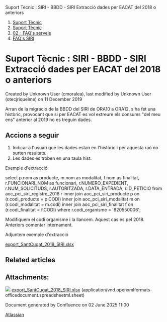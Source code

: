 Suport Tècnic : SIRI - BBDD - SIRI Extracció dades per EACAT del 2018 o anteriors  

1.  [Suport Tècnic](index.md)
2.  [Suport Tècnic](13893782.md)
3.  [02 - FAQ's serveis](26313393.md)
4.  [FAQ's SIRI](26313612.md)

Suport Tècnic : SIRI - BBDD - SIRI Extracció dades per EACAT del 2018 o anteriors
=================================================================================

Created by Unknown User (cmoralea), last modified by Unknown User (otecjriquelme) on 11 December 2019

Arran de la migració de la BBDD del SIRI de ORA10 a ORA12, s'ha fet una històric, provocant que si per EACAT es vol extreure els consums "del meu ens" anterior al 2019 no es treguin dades.

Accions a seguir
----------------

1.  Indicar a l'usuari que les dades estan en l'històric i per aquesta raó no surten resultats.
2.  Les dades es troben en una taula hist.  
      
    

Exemple d'extracció:

select p.nom              as producte,
       m.nom              as modalitat,
       f.nom              as finalitat,
       r.FUNCIONARI\_NOM   as funcionari,
       r.NUMERO\_EXPEDIENT,
       r.NUM\_SOLICITUDS,
       r.AUTORITZADA,
       r.DATA\_ENTRADA,
       r.ID\_PETICIO
  from aoc\_pci\_siri\_registre\_2018 r
 inner join aoc\_pci\_siri\_producte p
    on (r.codi\_producte = p.CODI)
 inner join aoc\_pci\_siri\_modalitat m
    on (r.codi\_modalitat = m.codi)
 inner join aoc\_pci\_siri\_finalitat f
    on (r.codi\_finalitat = f.CODI)
 where r.codi\_organisme = '820550006';

  

Modifiquem el codi organisme i la llancem. Aquest cas es pel 2018. Anteriors comentar internament.

Adjuntem exemple d'extracció

[export\_SantCugat\_2018\_SIRI.xlsx](attachments/26313226/26316373.xlsx)

Related articles
----------------

  

Attachments:
------------

![](images/icons/bullet_blue.gif) [export\_SantCugat\_2018\_SIRI.xlsx](attachments/26313226/26316373.xlsx) (application/vnd.openxmlformats-officedocument.spreadsheetml.sheet)  

Document generated by Confluence on 02 June 2025 11:00

[Atlassian](http://www.atlassian.com/)
